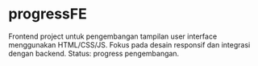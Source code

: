 # progressFE
Frontend project untuk pengembangan tampilan user interface menggunakan HTML/CSS/JS. Fokus pada desain responsif dan integrasi dengan backend. Status: progress pengembangan.
